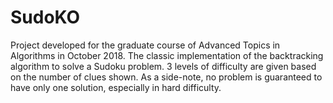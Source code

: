 # SudoKO

Project developed for the graduate course of Advanced Topics in Algorithms in October 2018.
The classic implementation of the backtracking algorithm to solve a Sudoku problem. 3 levels of difficulty are given based on the number of clues shown. As a side-note, no problem is guaranteed to have only one solution, especially in hard difficulty.
